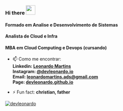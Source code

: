 ### Hi there <img src="https://raw.githubusercontent.com/aemmadi/aemmadi/master/wave.gif" width="30px">

#### Formado em Analise e Desenvolvimento de Sistemas
#### Analista de Cloud e Infra
#### MBA em Cloud Computing e Devops (cursando)



- 📫 Como me encontrar:
  <b><br>Linkedin: <a href="https://www.linkedin.com/in/leonardomartinsads">Leonardo Martins</a></b>
  <b><br>Instagram: <a href="https://www.instagram.com/devleonardo.io">@devleonardo.io</a></b>
  <b><br>Email: <a href="mailto:leonardomartins.ads@gmail.com">leonardomartins.ads@gmail.com</a></b>
  <b><br>Page: <a href="https://devleonardo.github.io/">devleonardo.github.io</a></b>


- ⚡ Fun fact: <b>christian, father</b>

[![devleonardo](https://github-readme-stats.vercel.app/api/top-langs/?username=devleonardo&layout=compact&theme=dark)](https://github.com/anuraghazra/github-readme-stats)
